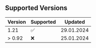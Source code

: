 ## Supported Versions

| Version | Supported          | Updated          |
| ------- | ------------------ | ---------------- |
| 1.21    | :white_check_mark: | 29.01.2024       |
| > 0.92  | ❌                 | 25.01.2024       |

